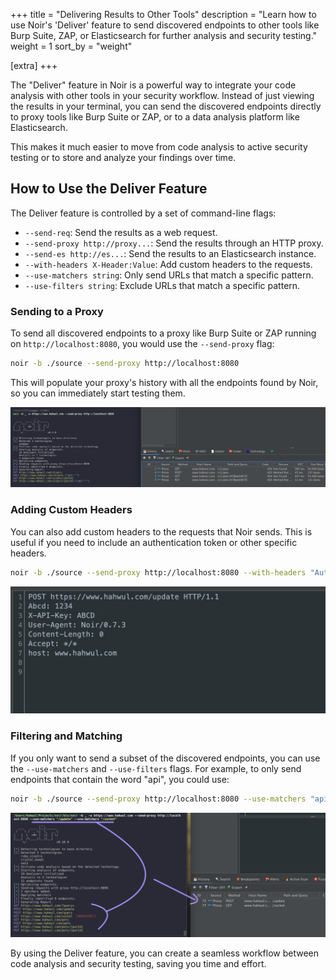 +++
title = "Delivering Results to Other Tools"
description = "Learn how to use Noir's 'Deliver' feature to send discovered endpoints to other tools like Burp Suite, ZAP, or Elasticsearch for further analysis and security testing."
weight = 1
sort_by = "weight"

[extra]
+++

The "Deliver" feature in Noir is a powerful way to integrate your code analysis with other tools in your security workflow. Instead of just viewing the results in your terminal, you can send the discovered endpoints directly to proxy tools like Burp Suite or ZAP, or to a data analysis platform like Elasticsearch.

This makes it much easier to move from code analysis to active security testing or to store and analyze your findings over time.

## How to Use the Deliver Feature

The Deliver feature is controlled by a set of command-line flags:

*   `--send-req`: Send the results as a web request.
*   `--send-proxy http://proxy...`: Send the results through an HTTP proxy.
*   `--send-es http://es...`: Send the results to an Elasticsearch instance.
*   `--with-headers X-Header:Value`: Add custom headers to the requests.
*   `--use-matchers string`: Only send URLs that match a specific pattern.
*   `--use-filters string`: Exclude URLs that match a specific pattern.

### Sending to a Proxy

To send all discovered endpoints to a proxy like Burp Suite or ZAP running on `http://localhost:8080`, you would use the `--send-proxy` flag:

```bash
noir -b ./source --send-proxy http://localhost:8080
```

This will populate your proxy's history with all the endpoints found by Noir, so you can immediately start testing them.

![](./deliver-proxy.png)

### Adding Custom Headers

You can also add custom headers to the requests that Noir sends. This is useful if you need to include an authentication token or other specific headers.

```bash
noir -b ./source --send-proxy http://localhost:8080 --with-headers "Authorization: Bearer your-token"
```

![](./deliver-header.png)

### Filtering and Matching

If you only want to send a subset of the discovered endpoints, you can use the `--use-matchers` and `--use-filters` flags. For example, to only send endpoints that contain the word "api", you could use:

```bash
noir -b ./source --send-proxy http://localhost:8080 --use-matchers "api"
```

![](./deliver-mf.png)

By using the Deliver feature, you can create a seamless workflow between code analysis and security testing, saving you time and effort.
